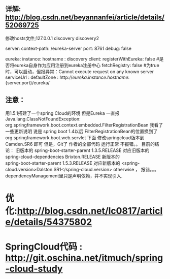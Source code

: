 
## 详解: http://blog.csdn.net/beyannanfei/article/details/52069725

修改hosts文件;127.0.0.1  discovery discovery2

server:
  context-path: /eureka-server
  port: 8761
debug: false

eureka:
  instance:
    hostname : discovery
  client:
    registerWithEureka: false  #是否将eureka自身作为应用注册到eureka注册中心
    fetchRegistry: false       #为true时，可以启动，但报异常：Cannot execute request on any known server
    serviceUrl :
       defaultZone : http://${eureka.instance.hostname}:${server.port}/eureka/

## 注意：
  用1.5.1搭建了一个spring Cloud的环境 但是Eureka 一直报 Java.lang.ClassNotFoundException: org.springframework.boot.context.embedded.FilterRegistrationBean 我看了一些更新说明 说是 spring boot 1.4以后 FilterRegistrationBean的位置换到了 org.springframework.boot.web.servlet 下面 
  修改springcloud版本到 Camden.SR6 即可
  但是，Git了 作者的全部代码 运行正常 不报错。。
  目前的结论： 
  旧版本的 
  <artifactId>spring-boot-starter-parent</artifactId>
  <version>1.3.5.RELEASE</version>
  对应旧版本的 
  <artifactId>spring-cloud-dependencies</artifactId>
  <version>Brixton.RELEASE</version>
  新版本的	
  <artifactId>spring-boot-starter-parent</artifactId>
  <version>1.5.3.RELEASE</version>
  对应新版本的
  <spring-cloud.version>Dalston.SR1</spring-cloud.version>
  otherwise ， 报错。。。
  dependencyManagement里只是声明依赖，并不实现引入.
  
  
# 优化:http://blog.csdn.net/lc0817/article/details/54375802

# SpringCloud代码 : http://git.oschina.net/itmuch/spring-cloud-study